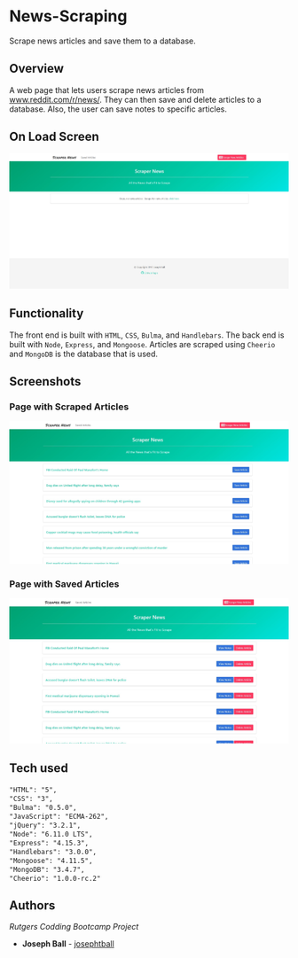 # News-Scraping
Scrape news articles and save them to a database.


## Overview
A web page that lets users scrape news articles from www.reddit.com/r/news/. They can then save and delete articles to a database. Also, the user can save notes to specific articles.


## On Load Screen
![On Load Screen](screenshots/on-load.jpg)


## Functionality
The front end is built with `HTML`, `CSS`, `Bulma`, and `Handlebars`. The back end is built with `Node`, `Express`, and `Mongoose`. Articles are scraped using `Cheerio` and `MongoDB` is the database that is used.


## Screenshots

### Page with Scraped Articles
![Page with Scraped Articles](screenshots/scraped.jpg)

### Page with Saved Articles
![Page with Saved Articles](screenshots/saved.jpg)

## Tech used

    "HTML": "5",
    "CSS": "3",
    "Bulma": "0.5.0",
    "JavaScript": "ECMA-262",
    "jQuery": "3.2.1",
    "Node": "6.11.0 LTS",
    "Express": "4.15.3",
    "Handlebars": "3.0.0",
    "Mongoose": "4.11.5",
    "MongoDB": "3.4.7",
    "Cheerio": "1.0.0-rc.2"


## Authors
*Rutgers Codding Bootcamp Project*
* **Joseph Ball** - [josephtball](https://github.com/josephtball)

